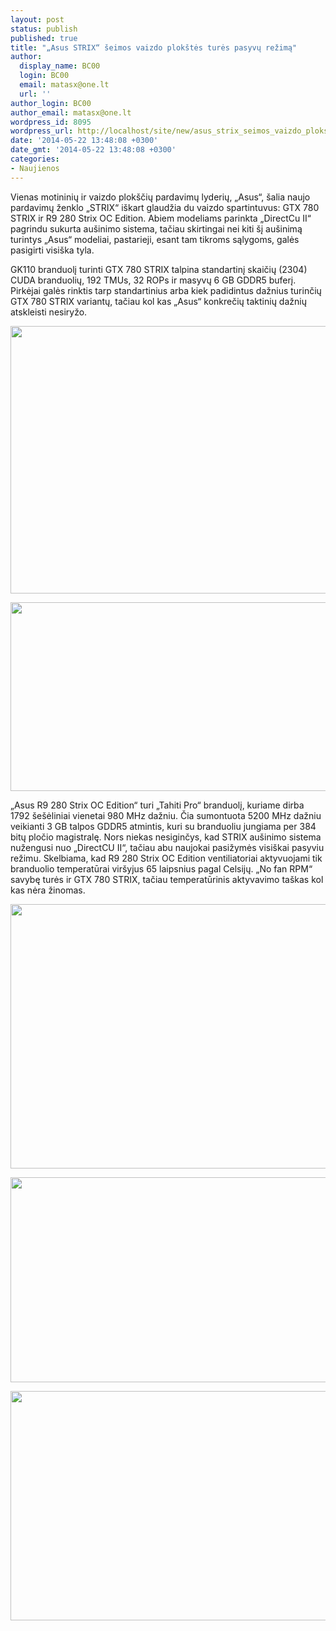 ```yaml
---
layout: post
status: publish
published: true
title: "„Asus STRIX“ šeimos vaizdo plokštės turės pasyvų režimą"
author:
  display_name: BC00
  login: BC00
  email: matasx@one.lt
  url: ''
author_login: BC00
author_email: matasx@one.lt
wordpress_id: 8095
wordpress_url: http://localhost/site/new/asus_strix_seimos_vaizdo_plokstes_gauna_pasyvu_rezima/
date: '2014-05-22 13:48:08 +0300'
date_gmt: '2014-05-22 13:48:08 +0300'
categories:
- Naujienos
---
```

<p>
	Vienas motininių ir vaizdo plok&scaron;čių pardavimų lyderių, &bdquo;Asus&ldquo;, &scaron;alia naujo pardavimų ženklo &bdquo;STRIX&ldquo; i&scaron;kart glaudžia du vaizdo spartintuvus: GTX 780 STRIX ir R9 280 Strix OC Edition. Abiem modeliams parinkta &bdquo;DirectCu II&ldquo; pagrindu sukurta au&scaron;inimo sistema, tačiau skirtingai nei kiti &scaron;į au&scaron;inimą turintys &bdquo;Asus&ldquo; modeliai, pastarieji, esant tam tikroms sąlygoms, galės pasigirti visi&scaron;ka tyla.</p>
<p>
	GK110 branduolį turinti GTX 780 STRIX talpina standartinį skaičių (2304) CUDA branduolių, 192 TMUs, 32 ROPs ir masyvų 6 GB GDDR5 buferį. Pirkėjai galės rinktis tarp standartinius arba kiek padidintus dažnius turinčių GTX 780 STRIX variantų, tačiau kol kas &bdquo;Asus&ldquo; konkrečių taktinių dažnių atskleisti nesiryžo.</p>
<p>
	<img alt="" src="http://technews.lt/userfiles/ASUS_GeForce_GTX_780_STRIX_01.jpg" style="width: 520px; height: 428px;" /></p>
<p>
	<img alt="" src="http://technews.lt/userfiles/ASUS_GeForce_GTX_780_STRIX_02.jpg" style="width: 520px; height: 302px;" /></p>
<p>
	&bdquo;Asus R9 280 Strix OC Edition&ldquo; turi &bdquo;Tahiti Pro&ldquo; branduolį, kuriame dirba 1792 &scaron;e&scaron;ėliniai vienetai 980 MHz dažniu. Čia sumontuota 5200 MHz dažniu veikianti 3 GB talpos GDDR5 atmintis, kuri su branduoliu jungiama per 384 bitų pločio magistralę. Nors niekas nesiginčys, kad STRIX au&scaron;inimo sistema nužengusi nuo &bdquo;DirectCU II&ldquo;, tačiau abu naujokai pasižymės visi&scaron;kai pasyviu režimu. Skelbiama, kad R9 280 Strix OC Edition ventiliatoriai aktyvuojami tik branduolio temperatūrai vir&scaron;yjus 65 laipsnius pagal Celsijų. &bdquo;No fan RPM&ldquo; savybę turės ir GTX 780 STRIX, tačiau temperatūrinis aktyvavimo ta&scaron;kas kol kas nėra žinomas.</p>
<p>
	<img alt="" src="http://technews.lt/userfiles/R9280strix.jpg" style="width: 520px; height: 423px;" /></p>
<p>
	<img alt="" src="http://technews.lt/userfiles/R9280strix(2).jpg" style="width: 520px; height: 328px;" /></p>
<p>
	<img alt="" src="http://technews.lt/userfiles/R9280strix(3).jpg" style="width: 520px; height: 367px;" /></p>
